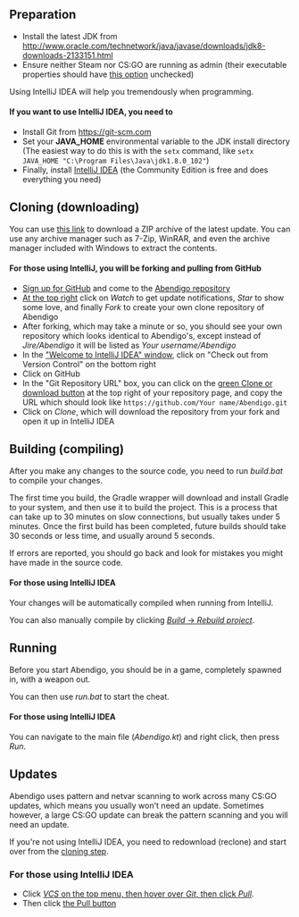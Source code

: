 ## Preparation
* Install the latest JDK from http://www.oracle.com/technetwork/java/javase/downloads/jdk8-downloads-2133151.html
* Ensure neither Steam nor CS:GO are running as admin (their executable properties should have [this option](http://i.imgur.com/qZG6Qrs.png) unchecked)

Using IntelliJ IDEA will help you tremendously when programming.

#### If you want to use IntelliJ IDEA, you need to
* Install Git from https://git-scm.com
* Set your **JAVA_HOME** environmental variable to the JDK install directory (The easiest way to do this is with the `setx` command, like `setx JAVA_HOME "C:\Program Files\Java\jdk1.8.0_102"`)
* Finally, install [IntelliJ IDEA](https://www.jetbrains.com/idea/download) (the Community Edition is free and does everything you need)

## Cloning (downloading)

You can use [this link](https://github.com/Jire/Abendigo/archive/master.zip) to download a ZIP archive of the latest update. You can use any archive manager such as 7-Zip, WinRAR, and even the archive manager included with Windows to extract the contents.

#### For those using IntelliJ, you will be forking and pulling from GitHub

* [Sign up for GitHub](https://github.com/join) and come to the [Abendigo repository](https://github.com/Jire/Abendigo)
* [At the top right](http://i.imgur.com/EAJrlFl.png) click on _Watch_ to get update notifications, _Star_ to show some love, and finally _Fork_ to create your own clone repository of Abendigo
* After forking, which may take a minute or so, you should see your own repository which looks identical to Abendigo's, except instead of _Jire/Abendigo_ it will be listed as _Your username/Abendigo_
* In the ["Welcome to IntelliJ IDEA" window](http://i.imgur.com/xV9psyX.png), click on "Check out from Version Control" on the bottom right
* Click on GitHub
* In the "Git Repository URL" box, you can click on the [green Clone or download button](http://i.imgur.com/eBccYex.png) at the top right of your repository page, and copy the URL which should look like `https://github.com/Your name/Abendigo.git`
* Click on _Clone_, which will download the repository from your fork and open it up in IntelliJ IDEA

## Building (compiling)

After you make any changes to the source code, you need to run _build.bat_ to compile your changes.

The first time you build, the Gradle wrapper will download and install Gradle to your system, and then use it to build the project.
This is a process that can take up to 30 minutes on slow connections, but usually takes under 5 minutes.
Once the first build has been completed, future builds should take 30 seconds or less time, and usually around 5 seconds.

If errors are reported, you should go back and look for mistakes you might have made in the source code.

#### For those using IntelliJ IDEA

Your changes will be automatically compiled when running from IntelliJ.

You can also manually compile by clicking [_Build_ -> _Rebuild project_](http://i.imgur.com/XdXfa0Q.png).

## Running

Before you start Abendigo, you should be in a game, completely spawned in, with a weapon out.

You can then use _run.bat_ to start the cheat.

#### For those using IntelliJ IDEA

You can navigate to the main file (_Abendigo.kt_) and right click, then press _Run_.

## Updates

Abendigo uses pattern and netvar scanning to work across many CS:GO updates, which means you usually won't need an update.
Sometimes however, a large CS:GO update can break the pattern scanning and you will need an update.

If you're not using IntelliJ IDEA, you need to redownload (reclone) and start over from the [cloning step](#Cloning).

### For those using IntelliJ IDEA

* Click [_VCS_ on the top menu, then hover over _Git_, then click _Pull_](http://i.imgur.com/FMvnyUe.png).
* Then click [the Pull button](http://i.imgur.com/xDnSdYE.png)
